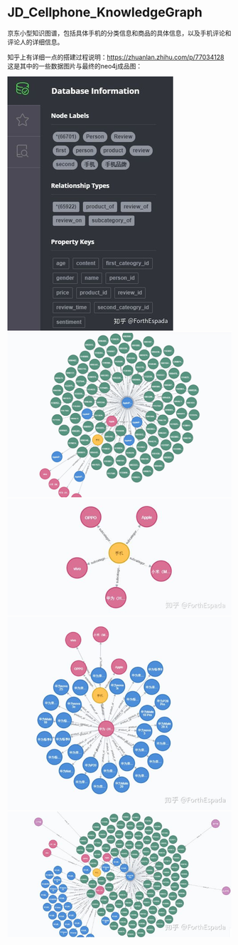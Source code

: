 # JD_Cellphone_KnowledgeGraph
京东小型知识图谱，包括具体手机的分类信息和商品的具体信息，以及手机评论和评论人的详细信息。


知乎上有详细一点的搭建过程说明：https://zhuanlan.zhihu.com/p/77034128
这是其中的一些数据图片与最终的neo4j成品图：


![image](https://github.com/ForthEspada/JD_Cellphone_KnowledgeGraph/blob/master/image/2.jpg)
![image](https://github.com/ForthEspada/JD_Cellphone_KnowledgeGraph/blob/master/image/1.jpg)
![image](https://github.com/ForthEspada/JD_Cellphone_KnowledgeGraph/blob/master/image/3.jpg)
![image](https://github.com/ForthEspada/JD_Cellphone_KnowledgeGraph/blob/master/image/4.jpg)
![image](https://github.com/ForthEspada/JD_Cellphone_KnowledgeGraph/blob/master/image/5.jpg)

